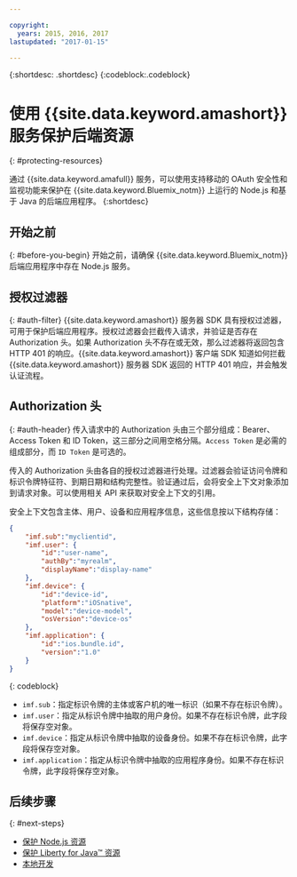 ```yaml
---

copyright:
  years: 2015, 2016, 2017
lastupdated: "2017-01-15"

---
```


{:shortdesc: .shortdesc} 
{:codeblock:.codeblock}

# 使用 {{site.data.keyword.amashort}} 服务保护后端资源
{: #protecting-resources}


通过 {{site.data.keyword.amafull}} 服务，可以使用支持移动的 OAuth 安全性和监视功能来保护在 {{site.data.keyword.Bluemix_notm}} 上运行的 Node.js 和基于 Java 的后端应用程序。
{:shortdesc}

## 开始之前
{: #before-you-begin}
开始之前，请确保 {{site.data.keyword.Bluemix_notm}} 后端应用程序中存在 Node.js 服务。


## 授权过滤器
{: #auth-filter}
{{site.data.keyword.amashort}} 服务器 SDK 具有授权过滤器，可用于保护后端应用程序。授权过滤器会拦截传入请求，并验证是否存在 Authorization 头。如果 Authorization 头不存在或无效，那么过滤器将返回包含 HTTP 401 的响应。{{site.data.keyword.amashort}} 客户端 SDK 知道如何拦截 {{site.data.keyword.amashort}} 服务器 SDK 返回的 HTTP 401 响应，并会触发认证流程。
## Authorization 头
{: #auth-header}
传入请求中的 Authorization 头由三个部分组成：Bearer、Access Token 和 ID Token，这三部分之间用空格分隔。`Access Token` 是必需的组成部分，而 `ID Token` 是可选的。

传入的 Authorization 头由各自的授权过滤器进行处理。过滤器会验证访问令牌和标识令牌特征符、到期日期和结构完整性。验证通过后，会将安全上下文对象添加到请求对象。可以使用相关 API 来获取对安全上下文的引用。

安全上下文包含主体、用户、设备和应用程序信息，这些信息按以下结构存储：
```JSON
{
    "imf.sub":"myclientid",
    "imf.user": {
        "id":"user-name",
        "authBy":"myrealm",
        "displayName":"display-name"
    },
    "imf.device": {
        "id":"device-id",
        "platform":"iOSnative",
        "model":"device-model",
        "osVersion":"device-os"
    },
    "imf.application": {
        "id":"ios.bundle.id",
        "version":"1.0"
    }
}
```
{: codeblock}

* `imf.sub`：指定标识令牌的主体或客户机的唯一标识（如果不存在标识令牌）。
* `imf.user`：指定从标识令牌中抽取的用户身份。如果不存在标识令牌，此字段将保存空对象。
* `imf.device`：指定从标识令牌中抽取的设备身份。如果不存在标识令牌，此字段将保存空对象。
* `imf.application`：指定从标识令牌中抽取的应用程序身份。如果不存在标识令牌，此字段将保存空对象。

## 后续步骤
{: #next-steps}
* [保护 Node.js 资源](protecting-resources-nodejs.html)
* [保护 Liberty for Java&trade; 资源](protecting-resources-java.html)
* [本地开发](protecting-resources-local.html)
